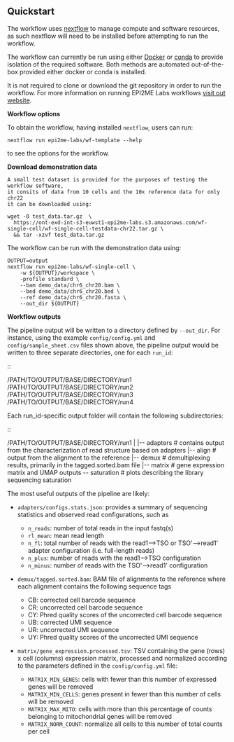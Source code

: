 ## Quickstart

The workflow uses [nextflow](https://www.nextflow.io/) to manage compute and 
software resources, as such nextflow will need to be installed before attempting
to run the workflow.

The workflow can currently be run using either
[Docker](https://www.docker.com/products/docker-desktop) or
[conda](https://docs.conda.io/en/latest/miniconda.html) to provide isolation of
the required software. Both methods are automated out-of-the-box provided
either docker or conda is installed.

It is not required to clone or download the git repository in order to run the workflow.
For more information on running EPI2ME Labs workflows [visit out website](https://labs.epi2me.io/wfindex).

**Workflow options**

To obtain the workflow, having installed `nextflow`, users can run:

```
nextflow run epi2me-labs/wf-template --help
```

to see the options for the workflow.

**Download demonstration data**
```
A small test dataset is provided for the purposes of testing the workflow software,
it consits of data from 10 cells and the 10x reference data for only chr22
it can be downloaded using:

wget -O test_data.tar.gz  \
  https://ont-exd-int-s3-euwst1-epi2me-labs.s3.amazonaws.com/wf-single-cell/wf-single-cell-testdata-chr22.tar.gz \
  && tar -xzvf test_data.tar.gz
```

The workflow can be run with the demonstration data using:

```
OUTPUT=output
nextflow run epi2me-labs/wf-single-cell \
    -w ${OUTPUT}/workspace \
    -profile standard \
    --bam demo_data/chr6_chr20.bam \
    --bed demo_data/chr6_chr20.bed \
    --ref demo_data/chr6_chr20.fasta \
    --out_dir ${OUTPUT}

```

**Workflow outputs**

The pipeline output will be written to a directory defined by ``--out_dir``. For instance, using the example ``config/config.yml`` and ``config/sample_sheet.csv`` files shown above, the pipeline output would be written to three separate directories, one for each ``run_id``:

::

   /PATH/TO/OUTPUT/BASE/DIRECTORY/run1
   /PATH/TO/OUTPUT/BASE/DIRECTORY/run2
   /PATH/TO/OUTPUT/BASE/DIRECTORY/run3
   /PATH/TO/OUTPUT/BASE/DIRECTORY/run4

Each run_id-specific output folder will contain the following subdirectories:

::

   /PATH/TO/OUTPUT/BASE/DIRECTORY/run1
   |
   |-- adapters   # contains output from the characterization of read structure based on adapters
   |-- align      # output from the alignment to the reference
   |-- demux      # demultiplexing results, primarily in the tagged.sorted.bam file
   |-- matrix     # gene expression matrix and UMAP outputs
   \-- saturation # plots describing the library sequencing saturation

The most useful outputs of the pipeline are likely:

* ``adapters/configs.stats.json``: provides a summary of sequencing statistics and observed read configurations, such as

  - ``n_reads``: number of total reads in the input fastq(s)
  - ``rl_mean``: mean read length
  - ``n_fl``: total number of reads with the read1-->TSO or TSO'-->read1' adapter configuration (i.e. full-length reads)
  - ``n_plus``: number of reads with the read1-->TSO configuration
  - ``n_minus``: number of reads with the TSO'-->read1' configuration

* ``demux/tagged.sorted.bam``: BAM file of alignments to the reference where each alignment contains the following sequence tags

  - CB: corrected cell barcode sequence
  - CR: uncorrected cell barcode sequence
  - CY: Phred quality scores of the uncorrected cell barcode sequence
  - UB: corrected UMI sequence
  - UR: uncorrected UMI sequence
  - UY: Phred quality scores of the uncorrected UMI sequence

* ``matrix/gene_expression.processed.tsv``: TSV containing the gene (rows) x cell (columns) expression matrix, processed and normalized according to the parameters defined in the ``config/config.yml`` file:

  - ``MATRIX_MIN_GENES``: cells with fewer than this number of expressed genes will be removed
  - ``MATRIX_MIN_CELLS``: genes present in fewer than this number of cells will be removed
  - ``MATRIX_MAX_MITO``: cells with more than this percentage of counts belonging to mitochondrial genes will be removed
  - ``MATRIX_NORM_COUNT``: normalize all cells to this number of total counts per cell

